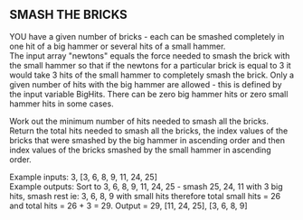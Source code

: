 SMASH THE BRICKS
------------------
YOU have a given number of bricks - each can be smashed completely in one hit of a big hammer or several hits of a small hammer.  
The input array "newtons" equals the force needed to smash the brick with the small hammer so that if the newtons for a particular brick 
is equal to 3 it would take 3 hits of the small hammer to completely smash the brick. Only a given number of hits with the 
big hammer are allowed - this is defined by the input variable BigHits. There can be zero big hammer hits or zero small hammer hits in 
some cases.

Work out the minimum number of hits needed to smash all the bricks.
Return the total hits needed to smash all the bricks, the index values of the bricks that were smashed by the big hammer in ascending 
order and then index values of the bricks smashed by the small hammer in ascending order.
 
Example inputs: 3, [3, 6, 8, 9, 11, 24, 25]  
Example outputs: Sort to 3, 6, 8, 9, 11, 24, 25 - smash 25, 24, 11 with 3 big hits, smash rest ie: 3, 6, 8, 9 with small hits therefore
total small hits = 26 and total hits = 26 + 3 = 29. 
Output = 29, [11, 24, 25], [3, 6, 8, 9]